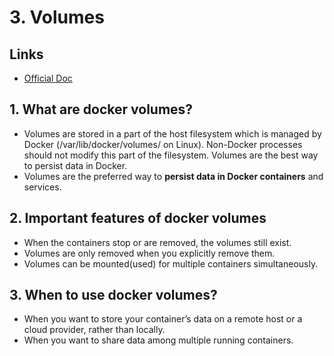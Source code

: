 # 3. Volumes

## Links

- [Official Doc](https://docs.docker.com/storage/volumes/)

## 1. What are docker volumes?

- Volumes are stored in a part of the host filesystem which is managed by Docker (/var/lib/docker/volumes/ on Linux). Non-Docker processes should not modify this part of the filesystem. Volumes are the best way to persist data in Docker.
- Volumes are the preferred way to **persist data in Docker containers** and services.

## 2. Important features of docker volumes

- When the containers stop or are removed, the volumes still exist.
- Volumes are only removed when you explicitly remove them.
- Volumes can be mounted(used) for multiple containers simultaneously.

## 3. When to use docker volumes?

- When you want to store your container’s data on a remote host or a cloud provider, rather than locally.
- When you want to share data among multiple running containers.
